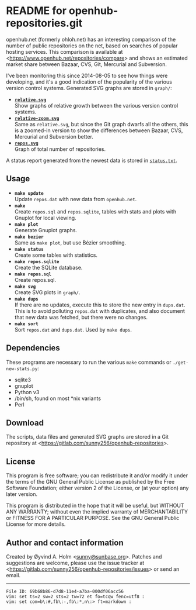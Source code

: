 README for openhub-repositories.git
===================================

openhub.net (formerly ohloh.net) has an interesting comparison of the 
number of public repositories on the net, based on searches of popular 
hosting services. This comparison is available at 
&lt;<https://www.openhub.net/repositories/compare>&gt; and shows an 
estimated market share between Bazaar, CVS, Git, Mercurial and 
Subversion.

I've been monitoring this since 2014-08-05 to see how things were 
developing, and it's a good indication of the popularity of the various 
version control systems. Generated SVG graphs are stored in `graph/`:

- [**`relative.svg`**](graph/relative.svg)<br />
  Show graphs of relative growth between the various version control 
  systems.
- [**`relative-zoom.svg`**](graph/relative-zoom.svg)<br />
  Same as `relative.svg`, but since the Git graph dwarfs all the others, 
  this is a zoomed-in version to show the differences between Bazaar, 
  CVS, Mercurial and Subversion better.
- [**`repos.svg`**](graph/repos.svg)<br />
  Graph of total number of repositories.

A status report generated from the newest data is stored in 
[`status.txt`](status.txt).

Usage
-----

- **`make update`**<br />
  Update `repos.dat` with new data from `openhub.net`.
- **`make`**<br />
  Create `repos.sql` and `repos.sqlite`, tables with stats and plots 
  with Gnuplot for local viewing.
- **`make plot`**<br />
  Generate Gnuplot graphs.
- **`make bezier`**<br />
  Same as `make plot`, but use Bézier smoothing.
- **`make status`**<br />
  Create some tables with statistics.
- **`make repos.sqlite`**<br />
  Create the SQLite database.
- **`make repos.sql`**<br />
  Create repos.sql.
- **`make svg`**<br />
  Create SVG plots in `graph/`.
- **`make dups`**<br />
  If there are no updates, execute this to store the new entry in 
  `dups.dat`. This is to avoid polluting `repos.dat` with duplicates, 
  and also document that new data was fetched, but there were no 
  changes.
- **`make sort`**<br />
  Sort `repos.dat` and `dups.dat`. Used by `make dups`.

Dependencies
------------

These programs are necessary to run the various `make` commands or 
`./get-new-stats.py`:

- sqlite3
- gnuplot
- Python v3
- /bin/sh, found on most \*nix variants
- Perl

Download
--------

The scripts, data files and generated SVG graphs are stored in a Git 
repository at 
&lt;<https://gitlab.com/sunny256/openhub-repositories>&gt;.

License
-------

This program is free software; you can redistribute it and/or modify it 
under the terms of the GNU General Public License as published by the 
Free Software Foundation; either version 2 of the License, or (at your 
option) any later version.

This program is distributed in the hope that it will be useful, but 
WITHOUT ANY WARRANTY; without even the implied warranty of 
MERCHANTABILITY or FITNESS FOR A PARTICULAR PURPOSE.  See the GNU 
General Public License for more details.

Author and contact information
------------------------------

Created by Øyvind A. Holm &lt;<sunny@sunbase.org>&gt;. Patches and 
suggestions are welcome, please use the issue tracker at 
&lt;<https://gitlab.com/sunny256/openhub-repositories/issues>&gt; or 
send an email.

----

    File ID: 69b68b86-d7d8-11e4-a7ba-000df06acc56
    vim: set ts=2 sw=2 sts=2 tw=72 et fo=tcqw fenc=utf8 :
    vim: set com=b\:#,fb\:-,fb\:*,n\:> ft=markdown :
